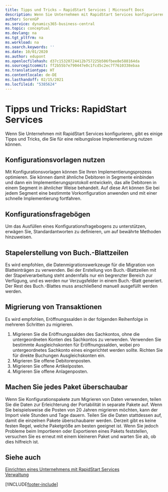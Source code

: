 ```yaml
---
title: Tipps und Tricks – RapidStart Services | Microsoft Docs
description: Wenn Sie Unternehmen mit RapidStart Services konfigurieren, gibt es einige Tipps und Tricks, die Sie für eine reibungslose Implementierung nutzen können.
author: SorenGP
ms.service: dynamics365-business-central
ms.topic: conceptual
ms.devlang: na
ms.tgt_pltfrm: na
ms.workload: na
ms.search.keywords: ''
ms.date: 10/01/2020
ms.author: edupont
ms.openlocfilehash: d37c15320724412b757225b506fbee8e588164da
ms.sourcegitcommit: ff2b55b7e790447e0c1fcd5c2ec7f7610338ebaa
ms.translationtype: HT
ms.contentlocale: de-DE
ms.lasthandoff: 02/15/2021
ms.locfileid: "5385624"
---
```

# <a name="tips-and-tricks-rapidstart-services"></a>Tipps und Tricks: RapidStart Services

Wenn Sie Unternehmen mit RapidStart Services konfigurieren, gibt es einige Tipps und Tricks, die Sie für eine reibungslose Implementierung nutzen können.  

## <a name="take-advantage-of-configuration-templates"></a>Konfigurationsvorlagen nutzen

Mit Konfigurationsvorlagen können Sie Ihren Implementierungsprozess optimieren. Sie können damit ähnliche Debitoren in Segmente einbinden und dann ein Implementierungsprotokoll entwickeln, das alle Debitoren in einem Segment in ähnlicher Weise behandelt. Auf diese Art können Sie bei jedem Segment eine bestimmte Vorkonfiguration anwenden und mit einer schnelle Implementierung fortfahren.  

## <a name="configuration-questionnaires"></a>Konfigurationsfragebögen

Um das Ausfüllen eines Konfigurationsfragebogens zu unterstützen, erwägen Sie, Standardantworten zu definieren, um auf bewährte Methoden hinzuweisen.  

## <a name="batch-creation-of-journal-lines"></a>Stapelerstellung von Buch.-Blattzeilen

Es wird empfohlen, die Datenmigrationswerkzeuge für die Migration von Blatteinträgen zu verwenden. Bei der Erstellung von Buch.-Blattzeilen mit der Stapelverarbeitung steht andernfalls nur ein begrenzter Bereich zur Verfügung, und es werden nur Verzugsfelder in einem Buch.-Blatt generiert. Der Rest des Buch.-Blattes muss anschließend manuell ausgefüllt werden werden.  

## <a name="migrating-transactions"></a>Migrierung von Transaktionen

Es wird empfohlen, Eröffnungssalden in der folgenden Reihenfolge in mehreren Schritten zu migrieren. <!--Be aware that you cannot insert ledger entries directly. Instead you must use journals to post the journal lines-->

1. Migrieren Sie die Eröffnungssalden des Sachkontos, ohne die untergeordneten Konten des Sachkontos zu verwenden. Verwenden Sie bestimmte Ausgleichskonten für Eröffnungssalden, wobei pro untergeordnetes Sachkonto eines eingerichtet werden sollte. Richten Sie für direkte Buchungen Ausgleichskonten ein.  
2. Migrieren Sie offene Debitorenposten.  <!--work on these-->
3. Migrieren Sie offene Artikelposten.  
4. Migrieren Sie offene Anlagenposten.  

## <a name="make-each-package-manageable"></a>Machen Sie jedes Paket überschaubar

Wenn Sie Konfigurationspakete zum Migrieren von Daten verwenden, teilen Sie die Daten zur Erleichterung der Portabilität in separate Pakete auf. Wenn Sie beispielsweise die Posten von 20 Jahren migrieren möchten, kann der Import viele Stunden und Tage dauern. Teilen Sie die Daten stattdessen auf, damit die einzelnen Pakete überschaubarer werden. Derzeit gibt es keine festen Regel, welche Paketgröße am besten geeignet ist. Wenn Sie jedoch Probleme beim Importieren oder Exportieren eines Pakets feststellen, versuchen Sie es erneut mit einem kleineren Paket und warten Sie ab, ob dies hilfreich ist.  

## <a name="see-also"></a>Siehe auch

[Einrichten eines Unternehmens mit RapidStart Services](admin-set-up-a-company-with-rapidstart.md)  
[Verwaltung](admin-setup-and-administration.md)  


[!INCLUDE[footer-include](includes/footer-banner.md)]
